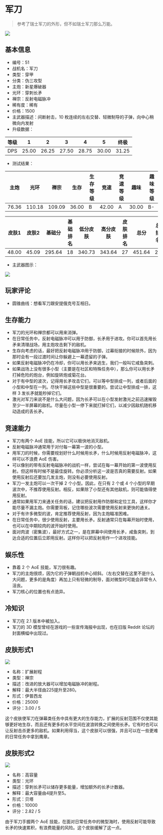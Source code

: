 # 军刀

> 参考了瑞士军刀的外形，但不如瑞士军刀那么万能。

<img src="/ships/ship_51.png" style={{zoom:1}}/>

## 基本信息

- 编号：51
- 战机名：军刀
- 类型：穿甲
- 分类：伪三攻型
- 主炮：新星爆破器
- 光环：穿刺长矛
- 禅宗：反射电磁脉冲
- 稀有度：稀有
- 价格：1500
- 主武器描述：间断射击，10 枚连续的左右交替、轻微制导的子弹，向中心稍微向内发射
- 升级数据：

| 等级 | 1 | 2 | 3 | 4 | 5 | 终极 |
|--|--|--|--|--|--|--|
| DPS | 25.00 | 26.25 | 27.50 | 28.75 | 30.00 | 31.25 |

- 测试结果：

| 主炮 | 光环 | 禅宗 | 生存 | 生存等级 | 竞速 | 竞速等级 | 趣味 | 趣味等级 |
|--|--|--|--|--|--|--|--|--|
| 76.36 | 110.18 | 109.09 | 36.00 | B | 42.00 | A | 30.00 | B- |

| 皮肤1 | 皮肤2 | 基础分 | 基础排名 | 低分皮肤 | 高分皮肤 | 皮肤排名 | 总分 | 总排名 |
|--|--|--|--|--|--|--|--|--|
| 48.00 | 45.09 | 295.64 | 18 | 340.73 | 343.64 | 27 | 451.64 | 26 |

- 主武器图示：

<img src="/illustration/main_51.gif" style={{zoom:1}}/>

## 玩家评论

- 圆锥曲线：想看军刀跟安提俄克号互相日。

## 生存能力

- 军刀的光环和禅宗都可以用来消弹。
- 在日常任务中，反射电磁脉冲可以用于防御，长矛用于进攻。你可以首先用长矛来清理战场，用主炮攻击剩下的敌机。
- 生存向考虑的话，最好把反射电磁脉冲用于防御，过幕衔接的时候除外，因为那时会有一段过渡时间让你躲避上一幕遗留的子弹。
- 如果反射电磁脉冲仍在冷却，你可以用长矛来逃生，我们一般叫它咸鱼突刺。
- 如果战场上没有很多小型（主要是在社区和特殊任务中），那么你可以用长矛打掉危险的炮台，例如旋转炮或菊花台。
- 对于有中型的波次，记得用长矛攻击它们，可以等中型排成一列，或者后面的小型和中型在一列。尽快干掉这些中型是很重要的。尝试让中型排成一排，这样 3 发长矛就能秒掉它们。
- 激光对军刀来说不是什么大问题，因为长矛可以在小型发射激光之前迅速摧毁至少一半屏幕的敌机。尽量在小型一停下来就打掉它们，以减少因敌机随机移动造成的丢长矛。

## 竞速能力

- 军刀有两个 AoE 技能，所以它可以极快地消灭敌机。
- 反射电磁脉冲通常用于对付每一幕第一波的小型。
- 用军刀的时候，你需要规划好什么时候用长矛，什么时候用反射电磁脉冲，这样可以不浪费 AoE 伤害。
- 可以像别的带有反射电磁脉冲的战机一样，尝试在每一幕开始的第一波使用反射。但这样有时候不是最佳旋转。你必须分析这一波是否真的需要反射。如果使用反射后还要加几发主炮，则没有必要使用反射。
- 军刀一发主炮可以一次干掉 2 个小型。因此，在只有 2 个或 4 个小型的早期波次中，不推荐使用反射。相反，如果除了小型还有其他敌机，则可能值得使用反射。
- 通常如果用军刀来通关任务的话，建议把反射用作防御和定位工具，这样你才能尽量不漏主炮。你需要背板，记住哪些波次需要使用反射来更快的通关。
- 对于有许多微型的波，肯定推荐使用反射，因为主炮瞄准困难。
- 在日常任务中，很少使用反射，主要用长矛。反射通常只在每幕开始时使用，也可以在中期较肉的波开始时使用。
- 面对肉波（密集波），最好方式之一，是在屏幕中间使用长矛，咸鱼突刺，到达合适的位置后立即用反射。这样你可以把反射用作一个进攻技能。

## 娱乐性

- 靠着 2 个 AoE 技能，军刀很有趣。
- 军刀的主炮很烦，因为它的子弹朝战机中心倾斜。（左右交替在这里不是什么大问题，更多的是角度）再加上只有轻微的制导，面对微型时可能会非常令人沮丧。
- 军刀核心的位置也有点诡异。

## 冷知识

- 军刀在 2.1 版本中被加入。
- 军刀的 3D 模型曾经在游戏的一些宣传海报中出现，也在旧版 Reddit 论坛的封面横幅中出现过。

## 皮肤形式1

<img src="/ships/ship_51_apex_1.png" style={{zoom:1}}/>

- 名称：扩展射程
- 类型：禅宗
- 描述：改进的放大器可以增加电磁脉冲的射程。
- 解释：最大半径由225提升至280。
- 形式：伊普西龙
- 价格：25000
- 评分：3.00 / 5

这个皮肤使军刀在弹幕类任务中具有更大的生存能力，扩展的反射范围不仅使其能够更好地生存，而且还有更多的水平空间在波浪转换之间使用长矛。它有时也可以让反射击杀更多的敌机。如果利用得当，这个皮肤可以很强，并且可以在一些更难的日常任务中拿到鹰章。

## 皮肤形式2

<img src="/ships/ship_51_apex_2.png" style={{zoom:1}}/>

- 名称：高容量
- 类型：光环
- 描述：穿刺长矛可以储存更多能量，增加额外的长矛计数器。
- 解释：最大容量由4提升至5。
- 形式：贝塔
- 价格：10000
- 评分：2.82 / 5

由于军刀手握两个 AoE 技能，在面对日常任务中的微型海时，使用反射可能导致长矛的快速累积，有浪费能量的风险。这个皮肤缓解了这一点。
